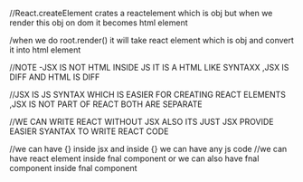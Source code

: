 //React.createElement  crates a reactelement which is obj but when we render this obj on dom it becomes html element

/when we do root.render() it will take react element which is obj and convert it into html element

//NOTE -JSX IS NOT HTML INSIDE JS IT IS A HTML LIKE SYNTAXX ,JSX IS DIFF AND HTML IS DIFF 


//JSX IS JS SYNTAX WHICH IS EASIER FOR CREATING REACT ELEMENTS ,JSX IS NOT PART OF REACT BOTH ARE SEPARATE

//WE CAN WRITE REACT WITHOUT JSX ALSO ITS JUST JSX PROVIDE EASIER SYANTAX TO WRITE REACT CODE

//we can have {} inside jsx and inside {} we can have any js code
//we can have react element inside  fnal component or we can also have fnal component inside fnal component

